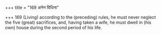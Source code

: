 +++
title = "169 अनेन विधिना"

+++
169	(Living) according to the (preceding) rules, he must never neglect the five (great) sacrifices, and, having taken a wife, he must dwell in (his own) house during the second period of his life.